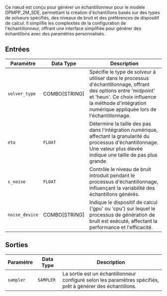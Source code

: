 
Ce nœud est conçu pour générer un échantillonneur pour le modèle DPMPP_2M_SDE, permettant la création d'échantillons basés sur des types de solveurs spécifiés, des niveaux de bruit et des préférences de dispositif de calcul. Il simplifie les complexités de la configuration de l'échantillonneur, offrant une interface simplifiée pour générer des échantillons avec des paramètres personnalisés.

## Entrées

| Paramètre       | Data Type | Description                                                                 |
|-----------------|-------------|-----------------------------------------------------------------------------|
| `solver_type`   | COMBO[STRING] | Spécifie le type de solveur à utiliser dans le processus d'échantillonnage, offrant des options entre 'midpoint' et 'heun'. Ce choix influence la méthode d'intégration numérique appliquée lors de l'échantillonnage. |
| `eta`           | `FLOAT`     | Détermine la taille des pas dans l'intégration numérique, affectant la granularité du processus d'échantillonnage. Une valeur plus élevée indique une taille de pas plus grande. |
| `s_noise`       | `FLOAT`     | Contrôle le niveau de bruit introduit pendant le processus d'échantillonnage, influençant la variabilité des échantillons générés. |
| `noise_device`  | COMBO[STRING] | Indique le dispositif de calcul ('gpu' ou 'cpu') sur lequel le processus de génération de bruit est exécuté, affectant la performance et l'efficacité. |

## Sorties

| Paramètre       | Data Type | Description                                                                 |
|-----------------|-------------|-----------------------------------------------------------------------------|
| `sampler`       | `SAMPLER`   | La sortie est un échantillonneur configuré selon les paramètres spécifiés, prêt à générer des échantillons. |
